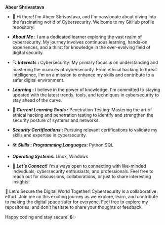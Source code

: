 **Abeer Shrivastava**
- 👋 Hi there! I'm Abeer Shrivastava, and I'm passionate about diving into the fascinating world of Cybersecurity. Welcome to my GitHub profile repository!
- **_About Me_ :** 
I am a dedicated learner exploring the vast realm of cybersecurity. My journey involves continuous learning, hands-on experiences, and a thirst for knowledge in the ever-evolving field of digital security.
- 🔍 **_Interests_ :** 
Cybersecurity: My primary focus is on understanding and mastering the nuances of cybersecurity. From ethical hacking to threat intelligence, I'm on a mission to enhance my skills and contribute to a safer digital environment.

- **_Learning_ :**
 I believe in the power of knowledge. I'm committed to staying updated with the latest trends, tools, and techniques in cybersecurity to stay ahead of the curve. 
- 🌱 **_Current Learning Goals_ :**
Penetration Testing: Mastering the art of ethical hacking and penetration testing to identify and strengthen the security posture of systems and networks.

- **_Security Certifications_ :**
Pursuing relevant certifications to validate my skills and expertise in cybersecurity.
- 🛠️ **_Skills_ :**
**_Programming Languages_:** Python,SQL
- **_Operating Systems_:** Linux, Windows
- 🤝 **_Let's Connect!_**
I'm always open to connecting with like-minded individuals, cybersecurity enthusiasts, and professionals. Feel free to reach out for discussions, collaborations, or just to share interesting insights!

🚀 Let's Secure the Digital World Together!
Cybersecurity is a collaborative effort. Join me on this exciting journey as we explore, learn, and contribute to making the digital space safer for everyone. Feel free to explore my repositories, and don't hesitate to share your thoughts or feedback.

Happy coding and stay secure! 🔒✨

